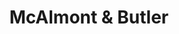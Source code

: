 ---
title: "McAlmont & Butler"
summary: "English rock/soul music duo, comprising singer David McAlmont and guitarist Bernard Butler formed in London 1994."
slug: "mcalmont-butler"
image: "mcalmont-butler.jpg"
apple_music_artist_url: "https://music.apple.com/gb/artist/mcalmont-butler/14861146"
wikipedia_url: "none"
---